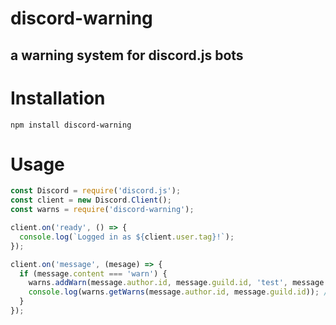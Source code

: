 # discord-warning
a warning system for discord.js bots
---
# Installation
```
npm install discord-warning
```
# Usage
```javascript
const Discord = require('discord.js');
const client = new Discord.Client();
const warns = require('discord-warning');

client.on('ready', () => {
  console.log(`Logged in as ${client.user.tag}!`);
});

client.on('message', (mesage) => {
  if (message.content === 'warn') {
    warns.addWarn(message.author.id, message.guild.id, 'test', message.author.id);. // adds a warn to the user
    console.log(warns.getWarns(message.author.id, message.guild.id)); // gets the warns of the user
  }
});
```
